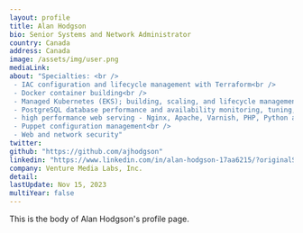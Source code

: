 ```yaml
---
layout: profile
title: Alan Hodgson
bio: Senior Systems and Network Administrator
country: Canada 
address: Canada 
image: /assets/img/user.png
mediaLink: 
about: "Specialties: <br />
 - IAC configuration and lifecycle management with Terraform<br />
 - Docker container building<br />
 - Managed Kubernetes (EKS); building, scaling, and lifecycle management of Kubernetes resources, and deployment control with Argo CD.<br />
 - PostgreSQL database performance and availability monitoring, tuning, administration, backups, replication; both self-hosted and RDS<br />
 - high performance web serving - Nginx, Apache, Varnish, PHP, Python and Rails application servers with Passenger<br />
 - Puppet configuration management<br />
 - Web and network security"
twitter:
github: "https://github.com/ajhodgson"
linkedin: "https://www.linkedin.com/in/alan-hodgson-17aa6215/?originalSubdomain=ca"
company: Venture Media Labs, Inc. 
detail: 
lastUpdate: Nov 15, 2023
multiYear: false
---
```


This is the body of Alan Hodgson's profile page.
